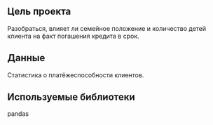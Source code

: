 ## Цель проекта
Разобраться, влияет ли семейное положение и количество детей клиента на факт погашения кредита в срок. 

## Данные
Cтатистика о платёжеспособности клиентов.

## Используемые библиотеки
pandas